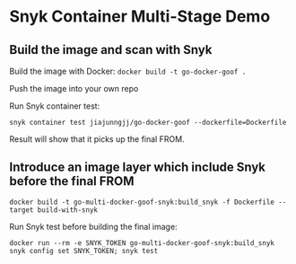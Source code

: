 # Snyk Container Multi-Stage Demo

## Build the image and scan with Snyk

Build the image with Docker:
```docker build -t go-docker-goof .```

Push the image into your own repo

Run Snyk container test:

```snyk container test jiajunngjj/go-docker-goof --dockerfile=Dockerfile```

Result will show that it picks up the final FROM.

## Introduce an image layer which include Snyk before the final FROM

```docker build -t go-multi-docker-goof-snyk:build_snyk -f Dockerfile --target build-with-snyk```

Run Snyk test before building the final image:

```docker run --rm -e SNYK_TOKEN go-multi-docker-goof-snyk:build_snyk snyk config set SNYK_TOKEN; snyk test```